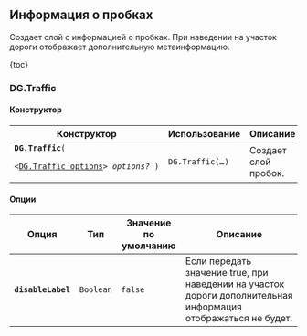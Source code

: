 ## Информация о пробках

Создает слой с информацией о пробках. При наведении на участок дороги отображает дополнительную метаинформацию.

{toc}

### DG.Traffic

#### Конструктор

<table>
    <thead>
        <tr>
            <th>Конструктор</th>
            <th>Использование</th>
            <th>Описание</th>
        </tr>
    </thead>
    <tbody>
        <tr>
            <td><code><b>DG.Traffic</b>(
                <nobr>&lt;<a href="#опции">DG.Traffic options</a>&gt; <i>options?</i> )</nobr>
            </code></td>
            <td><code>DG.Traffic(&hellip;)</code></td>
            <td>Создает слой пробок.</td>
        </tr>
    </tbody>
</table>

#### Опции

<table>
    <thead>
        <tr>
            <th>Опция</th>
            <th>Тип</th>
            <th>Значение<br>по умолчанию</th>
            <th>Описание</th>
        </tr>
    </thead>
    <tbody>
        <tr>
            <td><code><b>disableLabel</b></code></td>
            <td><code>Boolean</code></td>
            <td><code><span class="string">false</span></td>
            <td>Если передать значение true, при наведении на участок дороги дополнительная информация
                отображаться не будет.</td>
        </tr>
    </tbody>
</table>
